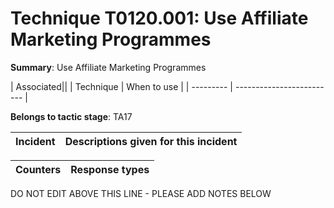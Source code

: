 # Technique T0120.001: Use Affiliate Marketing Programmes

**Summary**: Use Affiliate Marketing Programmes


| Associated||
| Technique | When to use |
| --------- | ------------------------- |


**Belongs to tactic stage**: TA17


| Incident | Descriptions given for this incident |
| -------- | -------------------- |



| Counters | Response types |
| -------- | -------------- |


DO NOT EDIT ABOVE THIS LINE - PLEASE ADD NOTES BELOW